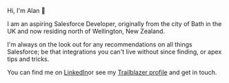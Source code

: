 <!--
**AlanW3lsh/AlanW3lsh** is a ✨ _special_ ✨ repository because its `README.md` (this file) appears on your GitHub profile.
-->

Hi, I'm Alan :wave:

I am an aspiring Salesforce Developer, originally from the city of Bath in the UK and now residing north of Wellington, New Zealand.

I'm always on the look out for any recommendations on all things Salesforce; be that integrations you can't live without since finding, or apex tips and tricks.

You can find me on [LinkedIn](https://www.linkedin.com/in/alanwelsh09/)or see my [Trailblazer profile](https://trailblazer.me/id/awelsh5) and get in touch.

